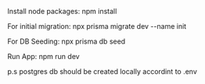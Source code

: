 Install node packages: npm install

For initial migration: npx prisma migrate dev --name init  

For DB Seeding: npx prisma db seed  

Run App: npm run dev  

p.s postgres db should be created locally accordint to .env
